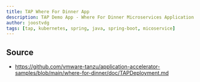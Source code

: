 ```yaml
---
title: TAP Where For Dinner App
description: TAP Demo App - Where For Dinner Microservices Application
author: joostvdg
tags: [tap, kubernetes, spring, java, spring-boot, micoservice]
---
```


## Source

* https://github.com/vmware-tanzu/application-accelerator-samples/blob/main/where-for-dinner/doc/TAPDeployment.md